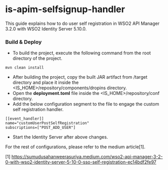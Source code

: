 # is-apim-selfsignup-handler
This guide explains how to do user self registration in WSO2 API Manager 3.2.0 with WSO2 Identity Server 5.10.0.

### Build & Deploy
- To build the project, execute the following command from the root directory of the project.

```
mvn clean install
```

- After building the project, copy the built JAR artifact from <is-apim-selfsignup-handler>/target directory and place it inside the <IS_HOME>/repository/components/dropins directory.
- Open the **deployment.toml** file inside the <IS_HOME>/repository/conf directory.
- Add the below configuration segment to the file to engage the custom self registration handler.
```
[[event_handler]]
name="customUserPostSelfRegistration"
subscriptions=["POST_ADD_USER"]
```
  
- Start the Identity Server after above changes.
  
For the rest of configurations, please refer to the medium article[1].

[1] https://sumudusahanweerasuriya.medium.com/wso2-api-manager-3-2-0-with-wso2-identity-server-5-10-0-sso-self-registration-ec14bdf2fe97
